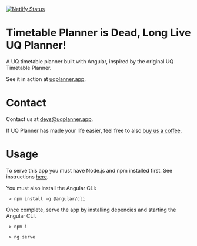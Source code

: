 
[![Netlify Status](https://api.netlify.com/api/v1/badges/45c47ad8-d45f-475f-bea9-3ecec6bff030/deploy-status)](https://uqplanner.app)

# Timetable Planner is Dead, Long Live UQ Planner!
A UQ timetable planner built with Angular, inspired by the original UQ Timetable Planner.

See it in action at [uqplanner.app](http://www.uqplanner.app).

# Contact

Contact us at [devs@uqplanner.app](mailto:devs@uqplanner.app).

If UQ Planner has made your life easier, feel free to also [buy us a coffee](https://www.paypal.com/cgi-bin/webscr?cmd=_donations&business=devs%40uqplanner.app&currency_code=AUD&source=url).

# Usage

To serve this app you must have Node.js and npm installed first. See instructions [here](https://www.npmjs.com/get-npm).

You must also install the Angular CLI:
```
 > npm install -g @angular/cli
```

Once complete, serve the app by installing depencies and starting the Angular CLI.

```
 > npm i
```

```
 > ng serve
```
